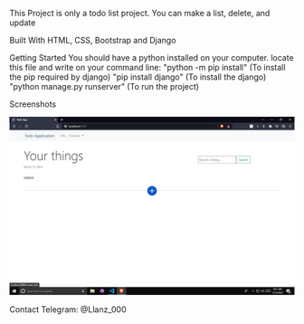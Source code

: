 This Project is only a todo list project. You can make a list, delete, and update

Built With HTML, CSS, Bootstrap and Django

Getting Started You should have a python installed on your computer.
locate this file and write on your command line: "python -m pip install" (To install the pip required by django) 
"pip install django" (To install the django)
"python manage.py runserver" (To run the project)

Screenshots

![](screenshots\1.png)

Contact Telegram: @Llanz_000